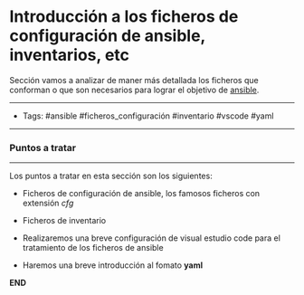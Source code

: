 # Introducción a los ficheros de configuración de ansible, inventarios, etc

Sección vamos a analizar de maner más detallada los ficheros que conforman o que son necesarios para lograr el objetivo de [ansible](../00_Intro/00_Ansible.md).

-----
- Tags: #ansible #ficheros_configuración #inventario #vscode #yaml
-----

### Puntos a tratar
-----

Los puntos a tratar en esta sección son los siguientes:

- Ficheros de configuración de ansible, los famosos ficheros con extensión *cfg*

- Ficheros de inventario

- Realizaremos una breve configuración de visual estudio code para el tratamiento de los ficheros de ansible 

- Haremos una breve introducción al fomato **yaml**


**END**


